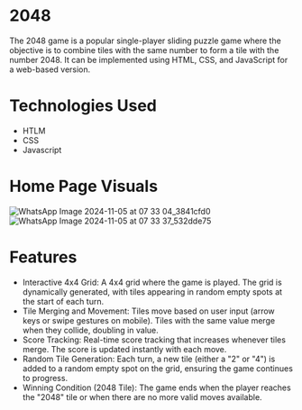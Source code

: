 # 2048
The 2048 game is a popular single-player sliding puzzle game where the objective is to combine tiles with the same number to form a tile with the number 2048. It can be implemented using HTML, CSS, and JavaScript for a web-based version.
# Technologies Used 
- HTLM
- CSS
- Javascript
# Home Page Visuals 
![WhatsApp Image 2024-11-05 at 07 33 04_3841cfd0](https://github.com/user-attachments/assets/6b518f5b-b9ad-4d05-8b54-c51cc43062be)
![WhatsApp Image 2024-11-05 at 07 33 37_532dde75](https://github.com/user-attachments/assets/c791d74e-e857-44eb-9bb4-420e62aeb56b)
# Features 
- Interactive 4x4 Grid:
A 4x4 grid where the game is played. The grid is dynamically generated, with tiles appearing in random empty spots at the start of each turn.
- Tile Merging and Movement:
Tiles move based on user input (arrow keys or swipe gestures on mobile). Tiles with the same value merge when they collide, doubling in value.
- Score Tracking:
Real-time score tracking that increases whenever tiles merge. The score is updated instantly with each move.
- Random Tile Generation:
Each turn, a new tile (either a "2" or "4") is added to a random empty spot on the grid, ensuring the game continues to progress.
- Winning Condition (2048 Tile):
The game ends when the player reaches the "2048" tile or when there are no more valid moves available.
